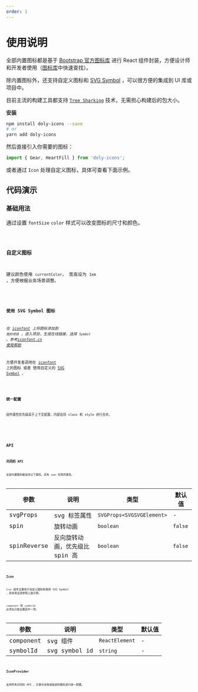 ```yaml
---
order: 1
---
```


# 使用说明

全部内置图标都是基于 [Bootstrap 官方图标库] 进行 React 组件封装，方便设计师和开发者使用（[图标库](/icons)中快速查找）。

除内置图标外，还支持自定义图标和 [SVG Symbol] ，可以很方便的集成到 UI 库或项目中。

目前主流的构建工具都支持 [`Tree Sharking`](https://webpack.js.org/guides/tree-shaking/) 技术，无需担心构建后的包大小。

**安装**

```bash
npm install doly-icons --save
# or
yarn add doly-icons
```

然后直接引入你需要的图标：

```typescript
import { Gear, HeartFill } from 'doly-icons';
```

或者通过 `Icon` 处理自定义图标，具体可查看下面示例。

## 代码演示

### 基础用法

通过设置 `fontSize` `color` 样式可以改变图标的尺寸和颜色。

<code src='../../src/icon/demos/basic.tsx' />

### 自定义图标

建议颜色使用 `currentColor`， 宽高设为 `1em` ，方便根据业务场景调整。

<code src='../../src/icon/demos/define.tsx' />

### 使用 SVG Symbol 图标

_在 [iconfont] 上将图标添加到 `我的项目` ，进入项目，生成在线链接，选择 `Symbol` 。参考[iconfont.cn 使用帮助](http://iconfont.cn/help/detail?spm=a313x.7781069.1998910419.15&helptype=code)_

方便开发者调用在 [iconfont] 上的图标 或者 使用自定义的 [SVG Symbol] 。

<code src='../../src/icon/demos/svg-symbol.tsx' iframe=100 />

### 统一配置

组件属性优先级高于上下文配置，内部会将 class 和 style 进行合并。

<!-- 如果字体大小不同会导致对不齐，影响演示效果（受 `vertical-align: -0.125em` 影响）。 -->

<code src='../../src/icon/demos/provider.tsx' />

## API

### 共同的 API

全部内置图标都支持以下属性，还有 `span` 标签的属性。

| 参数        | 说明                           | 类型                      | 默认值  |
| ----------- | ------------------------------ | ------------------------- | ------- |
| svgProps    | svg 标签属性                   | `SVGProps<SVGSVGElement>` | -       |
| spin        | 旋转动画                       | `boolean`                 | `false` |
| spinReverse | 反向旋转动画，优先级比 spin 高 | `boolean`                 | `false` |

### Icon

`Icon` 组件主要用于自定义图标和使用 SVG Symbol ，具体用法请参照上面示例。

`component` 和 `symbolId` 必须且只能设置其中一项。

| 参数      | 说明          | 类型           | 默认值 |
| --------- | ------------- | -------------- | ------ |
| component | svg 组件      | `ReactElement` | -      |
| symbolId  | svg symbol id | `string`       | -      |

### IconProvider

支持所有共同的 API ，方便对全局或局部的图标进行统一配置。

[bootstrap 官方图标库]: https://icons.getbootstrap.com/
[iconfont]: https://www.iconfont.cn/
[svg symbol]: https://css-tricks.com/svg-symbol-good-choice-icons/
